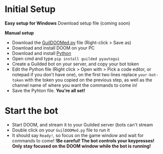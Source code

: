 # Initial Setup
**Easy setup for Windows**
Download setup file (coming soon)

**Manual setup**
- Download the [GuilDOOMed.py](https://raw.githubusercontent.com/helloyanis/GuilDoomed/main/GuilDOOMed.py) file (Right-click > Save as)
- Download and install DOOM on your PC
- Download and install [Python](https://www.python.org/downloads/)
- Open cmd and type `pip install guilded pyautogui`
- Create a Guilded bot on your server, and copy your bot token
- Edit the Python file (Right click > Open with > Pick a code editor, or notepad if you don't have one), on the first two lines replace `your-bot-token` with the token you copied on the previous step, as well as the channel name of where you want the commands to come in!
- Save the Pyhton file. **You're all set!**


# Start the bot
- Start DOOM, and stream it to your Guilded server (bots can't stream
- Double click on your `GuilDOOMed.py` file to run it
- It should say `Ready!`, so focus on the game window and wait for commands to come!
**!Be careful! The bot controls your keypresses! Only stay focused on the DOOM window while the bot is running!**
